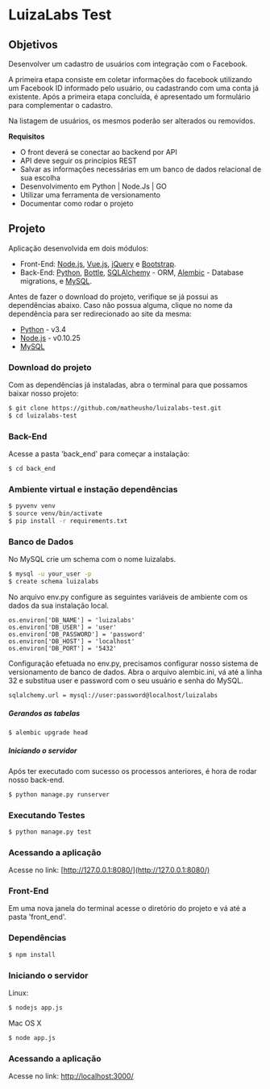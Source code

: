 # LuizaLabs Test


## Objetivos

Desenvolver um cadastro de usuários com integração com o Facebook.

A primeira etapa consiste em coletar informações do facebook utilizando um Facebook ID informado pelo usuário, ou cadastrando com uma conta já existente. Após a primeira etapa concluída, é apresentado um formulário para complementar o cadastro.

Na listagem de usuários, os mesmos poderão ser alterados ou removidos.

**Requisitos**

* O front deverá se conectar ao back­end por API
* API deve seguir os princípios REST
* Salvar as informações necessárias em um banco de dados relacional de sua escolha
* Desenvolvimento em Python | Node.Js | GO
* Utilizar uma ferramenta de versionamento
* Documentar como rodar o projeto



## Projeto


Aplicação desenvolvida em dois módulos:

* Front-End: [Node.js], [Vue.js], [jQuery] e [Bootstrap].
* Back-End: [Python], [Bottle], [SQLAlchemy] - ORM, [Alembic] - Database migrations, e [MySQL].


Antes de fazer o download do projeto, verifique se já possui as dependências abaixo. Caso não possua alguma, clique no nome da dependência para ser redirecionado ao site da mesma:

* [Python] - v3.4
* [Node.js] - v0.10.25
* [MySQL]


### Download do projeto

Com as dependências já instaladas, abra o terminal para que possamos baixar nosso projeto:

```bash
$ git clone https://github.com/matheusho/luizalabs-test.git
$ cd luizalabs-test
```


### Back-End


Acesse a pasta 'back_end' para começar a instalação:


```bash
$ cd back_end
```

### Ambiente virtual e instação dependências

```bash
$ pyvenv venv
$ source venv/bin/activate
$ pip install -r requirements.txt
```

### Banco de Dados

No MySQL crie um schema com o nome luizalabs.

```bash
$ mysql -u your_user -p
$ create schema luizalabs
```

No arquivo env.py configure as seguintes variáveis de ambiente com os dados da sua instalação local.

```
os.environ['DB_NAME'] = 'luizalabs'
os.environ['DB_USER'] = 'user'
os.environ['DB_PASSWORD'] = 'password'
os.environ['DB_HOST'] = 'localhost'
os.environ['DB_PORT'] = '5432'
```

Configuração efetuada no env.py, precisamos configurar nosso sistema de versionamento de banco de dados. Abra o arquivo alembic.ini, vá até a linha 32 e substitua user e password com o seu usuário e senha do MySQL.

```
sqlalchemy.url = mysql://user:password@localhost/luizalabs
```

##### Gerandos as tabelas

```bash
$ alembic upgrade head
```

##### Iniciando o servidor

Após ter executado com sucesso os processos anteriores, é hora de rodar nosso back-end.

```bash
$ python manage.py runserver
```

### Executando Testes

```bash
$ python manage.py test
```

### Acessando a aplicação

Acesse no link: [http://127.0.0.1:8080/](http://127.0.0.1:8080/)


### Front-End

Em uma nova janela do terminal acesse o diretório do projeto e vá até a pasta 'front_end'.

### Dependências

```bash
$ npm install
```

### Iniciando o servidor

Linux:

```bash
$ nodejs app.js
```

Mac OS X
```bash
$ node app.js
```

### Acessando a aplicação

Acesse no link: [http://localhost:3000/](http://localhost:3000/)

[Node.js]: http://nodejs.org/download
[Vue.js]: http://vuejs.org
[jQuery]: http://jquery.com
[Bootstrap]: http://getbootstrap.com
[Python]: http://python.org/downloads
[Bottle]: http://bottlepy.org
[SQLAlchemy]: http://sqlalchemy.org
[Alembic]: http://bitbucket.org/zzzeek/alembic
[MySQL]: http://dev.mysql.com/downloads/mysql

